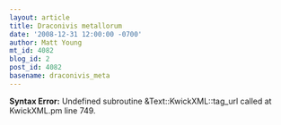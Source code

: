 ```yaml
---
layout: article
title: Draconivis metallorum
date: '2008-12-31 12:00:00 -0700'
author: Matt Young
mt_id: 4082
blog_id: 2
post_id: 4082
basename: draconivis_meta
---
```

<p><strong>Syntax Error:</strong> Undefined subroutine &Text::KwickXML::tag_url called at KwickXML.pm line 749.
</p>
